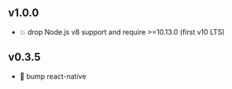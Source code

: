 ## v1.0.0

* 💥 drop Node.js v8 support and require >=10.13.0 (first v10 LTS)

## v0.3.5

* 🐞 bump react-native
